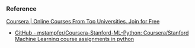 ### Reference

[Coursera | Online Courses From Top Universities. Join for Free](https://www.coursera.org/learn/machine-learning/home/welcome)

- [GitHub - mstampfer/Coursera-Stanford-ML-Python: Coursera/Stanford Machine Learning course assignments in python](https://github.com/mstampfer/Coursera-Stanford-ML-Python)